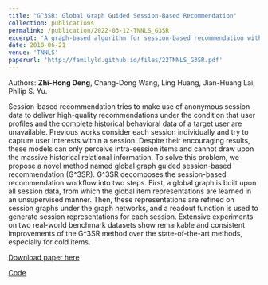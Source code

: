 ```yaml
---
title: "G^3SR: Global Graph Guided Session-Based Recommendation"
collection: publications
permalink: /publication/2022-03-12-TNNLS_G3SR
excerpt: 'A graph-based algorithm for session-based recommendation with global graph pretraining.'
date: 2018-06-21
venue: 'TNNLS'
paperurl: 'http://familyld.github.io/files/22TNNLS_G3SR.pdf'
---
```

Authors: **Zhi-Hong Deng**, Chang-Dong Wang, Ling Huang, Jian-Huang Lai, Philip S. Yu.

Session-based recommendation tries to make use of anonymous session data to deliver high-quality recommendations under the condition that user profiles and the complete historical behavioral data of a target user are unavailable. Previous works consider each session individually and try to capture user interests within a session. Despite their encouraging results, these models can only perceive intra-session items and cannot draw upon the massive historical relational information. To solve this problem, we propose a novel method named global graph guided session-based recommendation (G^3SR). G^3SR decomposes the session-based recommendation workflow into two steps. First, a global graph is built upon all session data, from which the global item representations are learned in an unsupervised manner. Then, these representations are refined on session graphs under the graph networks, and a readout function is used to generate session representations for each session. Extensive experiments on two real-world benchmark datasets show remarkable and consistent improvements of the G^3SR method over the state-of-the-art methods, especially for cold items.


[Download paper here](http://familyld.github.io/files/22TNNLS_G3SR.pdf) 

[Code](https://github.com/familyld/G3SR)
